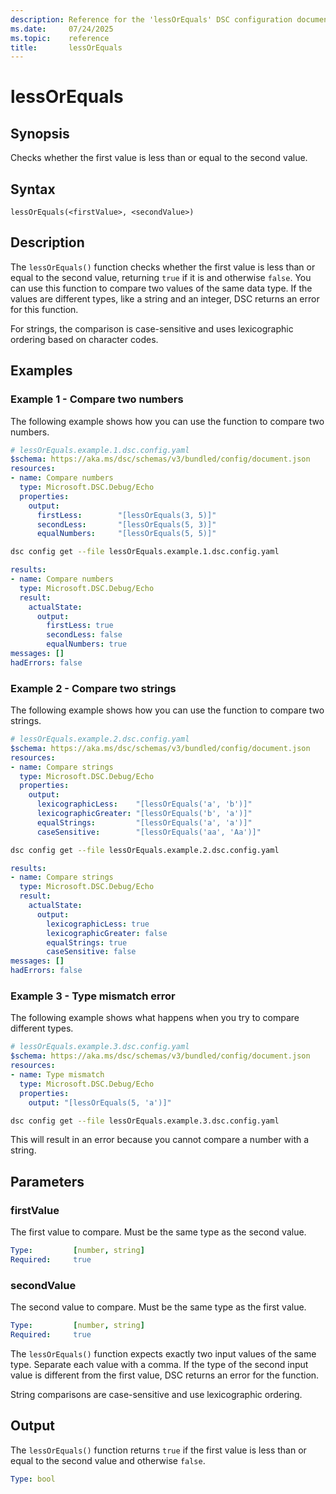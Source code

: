 ```yaml
---
description: Reference for the 'lessOrEquals' DSC configuration document function
ms.date:     07/24/2025
ms.topic:    reference
title:       lessOrEquals
---
```


# lessOrEquals

## Synopsis

Checks whether the first value is less than or equal to the second value.

## Syntax

```Syntax
lessOrEquals(<firstValue>, <secondValue>)
```

## Description

The `lessOrEquals()` function checks whether the first value is less than or
equal to the second value, returning `true` if it is and otherwise `false`.
You can use this function to compare two values of the same data type.
If the values are different types, like a string and an integer, DSC returns
an error for this function.

For strings, the comparison is case-sensitive and uses lexicographic ordering
based on character codes.

## Examples

### Example 1 - Compare two numbers

The following example shows how you can use the function to compare two numbers.

```yaml
# lessOrEquals.example.1.dsc.config.yaml
$schema: https://aka.ms/dsc/schemas/v3/bundled/config/document.json
resources:
- name: Compare numbers
  type: Microsoft.DSC.Debug/Echo
  properties:
    output: 
      firstLess:        "[lessOrEquals(3, 5)]"
      secondLess:       "[lessOrEquals(5, 3)]"
      equalNumbers:     "[lessOrEquals(5, 5)]"
```

```bash
dsc config get --file lessOrEquals.example.1.dsc.config.yaml
```

```yaml
results:
- name: Compare numbers
  type: Microsoft.DSC.Debug/Echo
  result:
    actualState:
      output:
        firstLess: true
        secondLess: false
        equalNumbers: true
messages: []
hadErrors: false
```

### Example 2 - Compare two strings

The following example shows how you can use the function to compare two strings.

```yaml
# lessOrEquals.example.2.dsc.config.yaml
$schema: https://aka.ms/dsc/schemas/v3/bundled/config/document.json
resources:
- name: Compare strings
  type: Microsoft.DSC.Debug/Echo
  properties:
    output:
      lexicographicLess:    "[lessOrEquals('a', 'b')]"
      lexicographicGreater: "[lessOrEquals('b', 'a')]"
      equalStrings:         "[lessOrEquals('a', 'a')]"
      caseSensitive:        "[lessOrEquals('aa', 'Aa')]"
```

```bash
dsc config get --file lessOrEquals.example.2.dsc.config.yaml
```

```yaml
results:
- name: Compare strings
  type: Microsoft.DSC.Debug/Echo
  result:
    actualState:
      output:
        lexicographicLess: true
        lexicographicGreater: false
        equalStrings: true
        caseSensitive: false
messages: []
hadErrors: false
```

### Example 3 - Type mismatch error

The following example shows what happens when you try to compare different types.

```yaml
# lessOrEquals.example.3.dsc.config.yaml
$schema: https://aka.ms/dsc/schemas/v3/bundled/config/document.json
resources:
- name: Type mismatch
  type: Microsoft.DSC.Debug/Echo
  properties:
    output: "[lessOrEquals(5, 'a')]"
```

```bash
dsc config get --file lessOrEquals.example.3.dsc.config.yaml
```

This will result in an error because you cannot compare a number with a string.

## Parameters

### firstValue

The first value to compare. Must be the same type as the second value.

```yaml
Type:         [number, string]
Required:     true
```

### secondValue

The second value to compare. Must be the same type as the first value.

```yaml
Type:         [number, string]
Required:     true
```

The `lessOrEquals()` function expects exactly two input values of the same type.
Separate each value with a comma. If the type of the second input value is different
from the first value, DSC returns an error for the function.

String comparisons are case-sensitive and use lexicographic ordering.

## Output

The `lessOrEquals()` function returns `true` if the first value is less than or
equal to the second value and otherwise `false`.

```yaml
Type: bool
```

<!-- Link reference definitions -->

